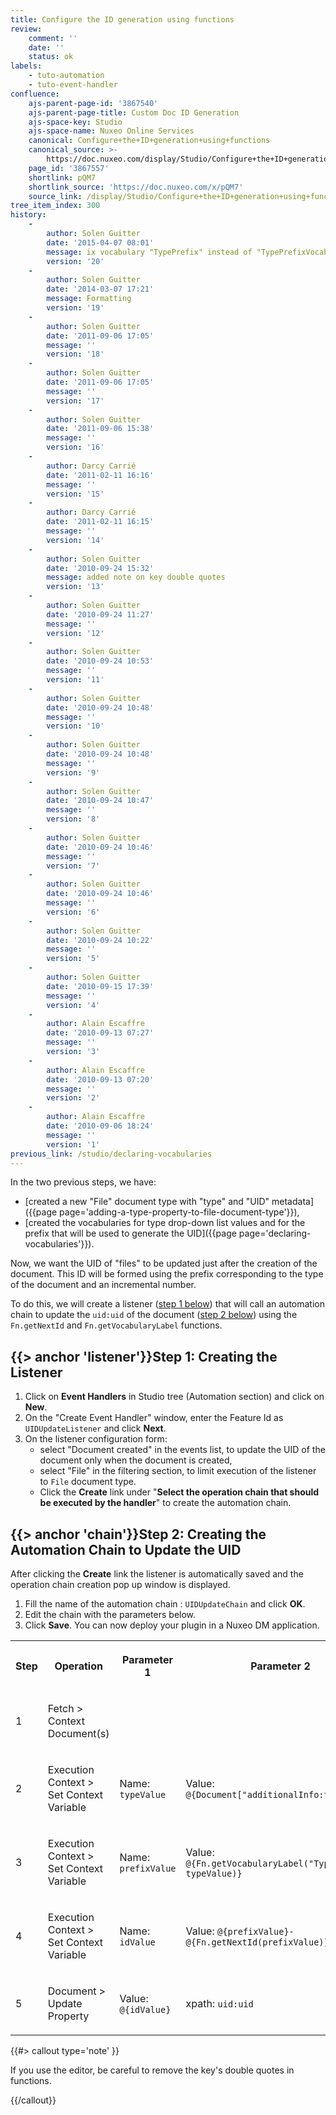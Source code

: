 ```yaml
---
title: Configure the ID generation using functions
review:
    comment: ''
    date: ''
    status: ok
labels:
    - tuto-automation
    - tuto-event-handler
confluence:
    ajs-parent-page-id: '3867540'
    ajs-parent-page-title: Custom Doc ID Generation
    ajs-space-key: Studio
    ajs-space-name: Nuxeo Online Services
    canonical: Configure+the+ID+generation+using+functions
    canonical_source: >-
        https://doc.nuxeo.com/display/Studio/Configure+the+ID+generation+using+functions
    page_id: '3867557'
    shortlink: pQM7
    shortlink_source: 'https://doc.nuxeo.com/x/pQM7'
    source_link: /display/Studio/Configure+the+ID+generation+using+functions
tree_item_index: 300
history:
    -
        author: Solen Guitter
        date: '2015-04-07 08:01'
        message: ix vocabulary "TypePrefix" instead of "TypePrefixVocabulary
        version: '20'
    -
        author: Solen Guitter
        date: '2014-03-07 17:21'
        message: Formatting
        version: '19'
    -
        author: Solen Guitter
        date: '2011-09-06 17:05'
        message: ''
        version: '18'
    -
        author: Solen Guitter
        date: '2011-09-06 17:05'
        message: ''
        version: '17'
    -
        author: Solen Guitter
        date: '2011-09-06 15:38'
        message: ''
        version: '16'
    -
        author: Darcy Carrié
        date: '2011-02-11 16:16'
        message: ''
        version: '15'
    -
        author: Darcy Carrié
        date: '2011-02-11 16:15'
        message: ''
        version: '14'
    -
        author: Solen Guitter
        date: '2010-09-24 15:32'
        message: added note on key double quotes
        version: '13'
    -
        author: Solen Guitter
        date: '2010-09-24 11:27'
        message: ''
        version: '12'
    -
        author: Solen Guitter
        date: '2010-09-24 10:53'
        message: ''
        version: '11'
    -
        author: Solen Guitter
        date: '2010-09-24 10:48'
        message: ''
        version: '10'
    -
        author: Solen Guitter
        date: '2010-09-24 10:48'
        message: ''
        version: '9'
    -
        author: Solen Guitter
        date: '2010-09-24 10:47'
        message: ''
        version: '8'
    -
        author: Solen Guitter
        date: '2010-09-24 10:46'
        message: ''
        version: '7'
    -
        author: Solen Guitter
        date: '2010-09-24 10:46'
        message: ''
        version: '6'
    -
        author: Solen Guitter
        date: '2010-09-24 10:22'
        message: ''
        version: '5'
    -
        author: Solen Guitter
        date: '2010-09-15 17:39'
        message: ''
        version: '4'
    -
        author: Alain Escaffre
        date: '2010-09-13 07:27'
        message: ''
        version: '3'
    -
        author: Alain Escaffre
        date: '2010-09-13 07:20'
        message: ''
        version: '2'
    -
        author: Alain Escaffre
        date: '2010-09-06 18:24'
        message: ''
        version: '1'
previous_link: /studio/declaring-vocabularies
---
```

In the two previous steps, we have:

*   [created a new "File" document type with "type" and "UID" metadata]({{page page='adding-a-type-property-to-file-document-type'}}),
*   [created the vocabularies for type drop-down list values and for the prefix that will be used to generate the UID]({{page page='declaring-vocabularies'}}).

Now, we want the UID of "files" to be updated just after the creation of the document. This ID will be formed using the prefix corresponding to the type of the document and an incremental number.

To do this, we will create a listener ([step 1 below](#listner)) that will call an automation chain to update the `uid:uid` of the document ([step 2 below](#chain)) using the `Fn.getNextId` and `Fn.getVocabularyLabel` functions.

## {{> anchor 'listener'}}Step 1: Creating the Listener

1.  Click on **Event Handlers** in Studio tree (Automation section) and click on **New**.
2.  On the "Create Event Handler" window, enter the Feature Id as `UIDUpdateListener` and click **Next**.
3.  On the listener configuration form:
    *   select "Document created" in the events list, to update the UID of the document only when the document is created,
    *   select "File" in the filtering section, to limit execution of the listener to `File` document type.
    *   Click the **Create** link under "**Select the operation chain that should be executed by the handler**" to create the automation chain.

## {{> anchor 'chain'}}Step 2: Creating the Automation Chain to Update the UID

After clicking the **Create** link the listener is automatically saved and the operation chain creation pop up window is displayed.

1.  Fill the name of the automation chain : `UIDUpdateChain` and click **OK**.
2.  Edit the chain with the parameters below.
3.  Click **Save**.
    You can now deploy your plugin in a Nuxeo DM application.

<div class="table-scroll"><table class="hover"><tbody><tr><th colspan="1">

Step

</th><th colspan="1">

Operation

</th><th colspan="1">

Parameter 1

</th><th colspan="1">

Parameter 2

</th></tr><tr><td colspan="1">

1

</td><td colspan="1">

Fetch > Context Document(s)

</td><td colspan="1">

&nbsp;

</td><td colspan="1">

&nbsp;

</td></tr><tr><td colspan="1">

2

</td><td colspan="1">

Execution Context > Set Context Variable

</td><td colspan="1">

Name: `typeValue`

</td><td colspan="1">

Value: `@{Document["additionalInfo:type"]}`

</td></tr><tr><td colspan="1">

3

</td><td colspan="1">

Execution Context > Set Context Variable

</td><td colspan="1">

Name: `prefixValue`

</td><td colspan="1">

Value: `@{Fn.getVocabularyLabel("TypePrefix", typeValue)}`

</td></tr><tr><td colspan="1">

4

</td><td colspan="1">

Execution Context > Set Context Variable

</td><td colspan="1">

Name: `idValue`

</td><td colspan="1">

Value: `@{prefixValue}-@{Fn.getNextId(prefixValue)}`

</td></tr><tr><td colspan="1">

5

</td><td colspan="1">

Document > Update Property

</td><td colspan="1">

Value: `@{idValue}`

</td><td colspan="1">

xpath: `uid:uid`

</td></tr></tbody></table></div>{{#> callout type='note' }}

If you use the editor, be careful to remove the key's double quotes in functions.

{{/callout}}
